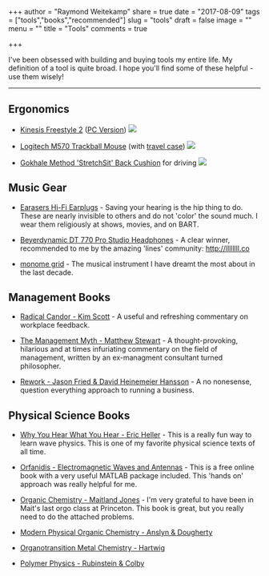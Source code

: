 +++
author = "Raymond Weitekamp"
share = true
date = "2017-08-09"
tags = ["tools","books","recommended"]
slug = "tools"
draft = false
image = ""
menu = ""
title = "Tools"
comments = true

+++


I've been obsessed with building and buying tools my entire life. My definition of a tool is quite broad. I hope you'll find some of these helpful - use them wisely!

******


## Ergonomics

* [Kinesis Freestyle 2](https://www.amazon.com/Kinesis-Freestyle2-Ergonomic-Keyboard-Separation/dp/B009ZNBJK8/ref=as_li_ss_tl?ie=UTF8&qid=1502322660&sr=8-4&keywords=kinesis+freestyle2+ergonomic+keyboard&linkCode=ll1&tag=rawwerks09-20&linkId=192f46778d60236a2c867c517de8f411) ([PC Version](https://www.amazon.com/Kinesis-Freestyle2-Ergonomic-Keyboard-Separation/dp/B0089ZLENA/ref=as_li_ss_tl?ie=UTF8&qid=1502322660&sr=8-2&keywords=kinesis+freestyle2+ergonomic+keyboard&linkCode=ll1&tag=rawwerks09-20&linkId=61c13e3f5fcde006c1fa17fac429b7ca)) <a href="https://www.amazon.com/Kinesis-Freestyle2-Ergonomic-Keyboard-Separation/dp/B0089ZLENA/ref=as_li_ss_il?ie=UTF8&qid=1502322660&sr=8-2&keywords=kinesis+freestyle2+ergonomic+keyboard&linkCode=li1&tag=rawwerks09-20&linkId=b63d27d0c04c539fb951b7b74583c72c" target="_blank"><img border="0" src="//ws-na.amazon-adsystem.com/widgets/q?_encoding=UTF8&ASIN=B0089ZLENA&Format=_SL110_&ID=AsinImage&MarketPlace=US&ServiceVersion=20070822&WS=1&tag=rawwerks09-20" ></a><img src="https://ir-na.amazon-adsystem.com/e/ir?t=rawwerks09-20&l=li1&o=1&a=B0089ZLENA" width="1" height="1" border="0" alt="" style="border:none !important; margin:0px !important;" />
* [Logitech M570 Trackball Mouse](https://www.amazon.com/gp/product/B0043T7FXE/ref=as_li_ss_tl?ie=UTF8&psc=1&linkCode=ll1&tag=rawwerks09-20&linkId=ceebf914bdda7d9fe6b956f0d1471452) (with [travel case](https://www.amazon.com/gp/product/B06Y4LMXJ8/ref=as_li_ss_tl?ie=UTF8&psc=1&linkCode=ll1&tag=rawwerks09-20&linkId=fdc439642b081c93ed34b690f1b2b845)) <a href="https://www.amazon.com/gp/product/B0043T7FXE/ref=as_li_ss_il?ie=UTF8&psc=1&linkCode=li1&tag=rawwerks09-20&linkId=75ab7c9ef7149d89ab119ec2633293ee" target="_blank"><img border="0" src="//ws-na.amazon-adsystem.com/widgets/q?_encoding=UTF8&ASIN=B0043T7FXE&Format=_SL110_&ID=AsinImage&MarketPlace=US&ServiceVersion=20070822&WS=1&tag=rawwerks09-20" ></a><img src="https://ir-na.amazon-adsystem.com/e/ir?t=rawwerks09-20&l=li1&o=1&a=B0043T7FXE" width="1" height="1" border="0" alt="" style="border:none !important; margin:0px !important;" />



* [Gokhale Method 'StretchSit' Back Cushion](https://www.amazon.com/gp/product/B01LXSGF8O/ref=as_li_ss_tl?ie=UTF8&psc=1&linkCode=ll1&tag=rawwerks09-20&linkId=509a195317683d5dd44ebc970e67d565) for driving <a href="https://www.amazon.com/gp/product/B01LXSGF8O/ref=as_li_ss_il?ie=UTF8&psc=1&linkCode=li1&tag=rawwerks09-20&linkId=511063cfbab725277fa86b44ea33792f" target="_blank"><img border="0" src="//ws-na.amazon-adsystem.com/widgets/q?_encoding=UTF8&ASIN=B01LXSGF8O&Format=_SL110_&ID=AsinImage&MarketPlace=US&ServiceVersion=20070822&WS=1&tag=rawwerks09-20" ></a><img src="https://ir-na.amazon-adsystem.com/e/ir?t=rawwerks09-20&l=li1&o=1&a=B01LXSGF8O" width="1" height="1" border="0" alt="" style="border:none !important; margin:0px !important;" />

## Music Gear

* [Earasers Hi-Fi Earplugs](https://www.amazon.com/dp/B00E2D9HAA/ref=as_li_ss_tl?_encoding=UTF8&th=1&linkCode=ll1&tag=rawwerks09-20&linkId=0452fcf266633456d75e4863858e24aa) - Saving your hearing is the hip thing to do. These are nearly invisible to others and do not 'color' the sound much. I wear them religiously at shows, movies, and on BART.

* [Beyerdynamic DT 770 Pro Studio Headphones](https://www.amazon.com/gp/product/B0016MNAAI/ref=as_li_ss_tl?ie=UTF8&psc=1&linkCode=ll1&tag=rawwerks09-20&linkId=1703926c3210c8301b2445044c47aa2f) - A clear winner, recommended to me by the amazing 'lines' community: http://llllllll.co

* [monome grid](https://monome.org/grid/) - The musical instrument I have dreamt the most about in the last decade. 

## Management Books

* [Radical Candor - Kim Scott](https://www.amazon.com/Radical-Candor-Kick-Ass-Without-Humanity-ebook/dp/B01KTIEFEE/ref=as_li_ss_tl?_encoding=UTF8&qid=1503781756&sr=8-1&linkCode=ll1&tag=rawwerks09-20&linkId=7e7c0ec5d57a141c1a6927cfe9004b68) - A useful and refreshing commentary on workplace feedback.

* [The Management Myth - Matthew Stewart](https://www.amazon.com/Management-Myth-Debunking-Business-Philosophy-ebook/dp/B002PQ7B72/ref=as_li_ss_tl?s=digital-text&ie=UTF8&qid=1503781927&sr=1-1&keywords=management+myth&linkCode=ll1&tag=rawwerks09-20&linkId=1c635160674ac0e5432d0307cb5d603c) - A thought-provoking, hilarious and at times infuriating commentary on the field of management, written by an ex-managment consultant turned philosopher.

* [Rework - Jason Fried & David Heinemeier Hansson](https://www.amazon.com/Rework-Jason-Fried-ebook/dp/B002MUAJ2A/ref=as_li_ss_tl?s=digital-text&ie=UTF8&qid=1503786773&sr=1-1&keywords=rework&linkCode=ll1&tag=rawwerks09-20&linkId=aa26714ef7b1c567328d1559f747d27c) - A no nonesense, question everything approach to running a business.

## Physical Science Books
* [Why You Hear What You Hear - Eric Heller](https://www.amazon.com/gp/product/0691148597/ref=as_li_ss_tl?ie=UTF8&psc=1&linkCode=ll1&tag=rawwerks09-20&linkId=50d57baf55a4667b0add727772c7ef7d) - This is a really fun way to learn wave physics. This is one of my favorite physical science texts of all time.

* [Orfanidis - Electromagnetic Waves and Antennas](http://eceweb1.rutgers.edu/~orfanidi/ewa/) - This is a free online book with a very useful MATLAB package included. This 'hands on' approach was really helpful for me.

* [Organic Chemistry - Maitland Jones](https://www.amazon.com/Organic-Chemistry-Fifth-Maitland-Jones/dp/0393913031/ref=as_li_ss_tl?s=books&ie=UTF8&qid=1502325871&sr=1-1&keywords=maitland+jones&linkCode=ll1&tag=rawwerks09-20&linkId=65bab6cd395b83520d8b6a66299bd5e8) - I'm very grateful to have been in Mait's last orgo class at Princeton. This book is great, but you really need to do the attached problems.

* [Modern Physical Organic Chemistry - Anslyn & Dougherty](https://www.amazon.com/Modern-Physical-Organic-Chemistry-Anslyn/dp/1891389319/ref=as_li_ss_tl?s=books&ie=UTF8&qid=1502326000&sr=1-1&keywords=modern+physical+organic+chemistry&linkCode=ll1&tag=rawwerks09-20&linkId=061e4a128094c88fb343af3ab994fde1)

* [Organotransition Metal Chemistry - Hartwig](https://www.amazon.com/Organotransition-Metal-Chemistry-Bonding-Catalysis/dp/189138953X/ref=as_li_ss_tl?s=books&ie=UTF8&qid=1502326064&sr=1-1&keywords=organotransition+metal+chemistry&linkCode=ll1&tag=rawwerks09-20&linkId=86f49454c1d7f2d7d49460f0d3754d43)


* [Polymer Physics - Rubinstein & Colby](https://www.amazon.com/Polymer-Physics-Chemistry-M-Rubinstein/dp/019852059X/ref=as_li_ss_tl?s=books&ie=UTF8&qid=1502325439&sr=1-1&keywords=rubinstein+colby&linkCode=ll1&tag=rawwerks09-20&linkId=ef01d180d95edef74f401aa7516cf7b7)
